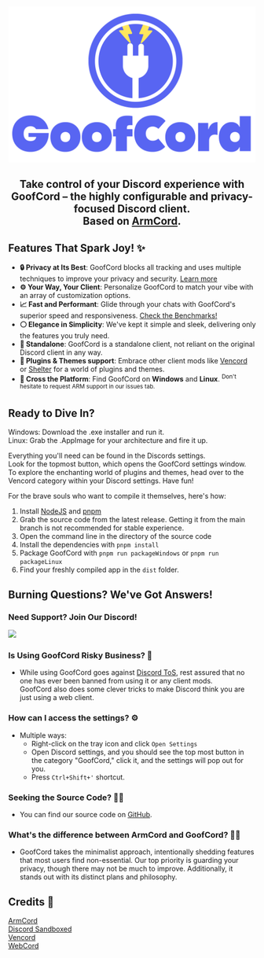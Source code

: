 <div align="center">
<img src="assetsDev/gf_logo_full.png" width="520" alt="GoofCord logo">
<h2>Take control of your Discord experience with GoofCord – the highly configurable and privacy-focused Discord client.<br>Based on <a href="https://github.com/ArmCord/ArmCord">ArmCord</a>.</h2>
</div>

## Features That Spark Joy! :sparkles:
- **:lock: Privacy at Its Best**: GoofCord blocks all tracking and uses multiple techniques to improve your privacy and security. [Learn more](https://github.com/Milkshiift/GoofCord/wiki/Privacy-FAQ)
- **:gear: Your Way, Your Client**: Personalize GoofCord to match your vibe with an array of customization options.
- **:chart_with_upwards_trend: Fast and Performant**: Glide through your chats with GoofCord's superior speed and responsiveness. [Check the Benchmarks!](https://github.com/Milkshiift/GoofCord/wiki/Placeholder)
- **:white_circle: Elegance in Simplicity**: We've kept it simple and sleek, delivering only the features you truly need.
- **:bookmark: Standalone**: GoofCord is a standalone client, not reliant on the original Discord client in any way.
- **:electric_plug: Plugins & Themes support**: Embrace other client mods like [Vencord](https://github.com/Vendicated/Vencord) or [Shelter](https://github.com/uwu/shelter) for a world of plugins and themes.
- **:iphone: Cross the Platform**: Find GoofCord on **Windows** and **Linux**. <sup>Don't hesitate to request ARM support in our issues tab.</sup>

## Ready to Dive In?

Windows: Download the .exe installer and run it.    
Linux: Grab the .AppImage for your architecture and fire it up.   

Everything you'll need can be found in the Discords settings.    
Look for the topmost button, which opens the GoofCord settings window.    
To explore the enchanting world of plugins and themes, head over to the Vencord category within your Discord settings. Have fun!
    
For the brave souls who want to compile it themselves, here's how:
1. Install [NodeJS](https://nodejs.dev) and [pnpm](https://pnpm.io/installation#using-npm)
2. Grab the source code from the latest release. Getting it from the main branch is not recommended for stable experience.
3. Open the command line in the directory of the source code
4. Install the dependencies with `pnpm install`
5. Package GoofCord with `pnpm run packageWindows` or `pnpm run packageLinux`
6. Find your freshly compiled app in the `dist` folder.

## Burning Questions? We've Got Answers!
### Need Support? Join Our Discord!
[![](https://dcbadge.vercel.app/api/server/CZc4bpnjmm)](https://discord.gg/CZc4bpnjmm)

### Is Using GoofCord Risky Business? 🤔
- While using GoofCord goes against [Discord ToS](https://discord.com/terms#software-in-discord%E2%80%99s-services), rest assured that no one has ever been banned from using it or any client mods.    
GoofCord also does some clever tricks to make Discord think you are just using a web client. 

### How can I access the settings? ⚙️
- Multiple ways:
  - Right-click on the tray icon and click `Open Settings`
  - Open Discord settings, and you should see the top most button in the category "GoofCord," click it, and the settings will pop out for you. 
  - Press `Ctrl+Shift+'` shortcut.

### Seeking the Source Code? 🕵️‍♂️
- You can find our source code on [GitHub](https://github.com/Milkshiift/GoofCord/).
  
### What's the difference between ArmCord and GoofCord? 🤷‍♂️
- GoofCord takes the minimalist approach, intentionally shedding features that most users find non-essential. Our top priority is guarding your privacy, though there may not be much to improve. Additionally, it stands out with its distinct plans and philosophy.

## Credits 🙌

[ArmCord](https://github.com/ArmCord/ArmCord)  
[Discord Sandboxed](https://github.com/khlam/discord-sandboxed)  
[Vencord](https://github.com/Vendicated/Vencord)     
[WebCord](https://github.com/SpacingBat3/WebCord)
